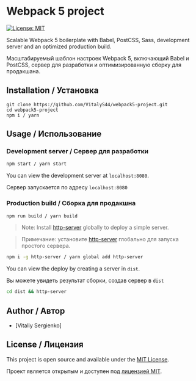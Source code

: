 # Webpack 5 project

[![License: MIT](https://img.shields.io/badge/License-MIT-blue.svg)](https://opensource.org/licenses/MIT)

Scalable Webpack 5 boilerplate with Babel, PostCSS, Sass, development server and an optimized production build.

Масштабируемый шаблон настроек Webpack 5, включающий Babel и PostCSS, сервер для разработки и оптимизированную сборку для продакшана.

## Installation / Установка

```
git clone https://github.com/VitalyS44/webpack5-project.git
cd webpack5-project
npm i / yarn
```

## Usage / Использование

### Development server / Сервер для разработки

```bash
npm start / yarn start
```

You can view the development server at `localhost:8080`.

Сервер запускается по адресу `localhost:8080`

### Production build / Сборка для продакшна

```bash
npm run build / yarn build
```

> Note: Install [http-server](https://www.npmjs.com/package/http-server) globally to deploy a simple server.

> Примечание: установите [http-server](https://www.npmjs.com/package/http-server) глобально для запуска простого сервера.

```bash
npm i -g http-server / yarn global add http-server
```

You can view the deploy by creating a server in `dist`.

Вы можете увидеть результат сборки, создав сервер в `dist`

```bash
cd dist && http-server
```

## Author / Автор

- [Vitaliy Sergienko]

## License / Лицензия

This project is open source and available under the [MIT License](LICENSE).

Проект является открытым и доступен под [лицензией MIT](LICENSE).